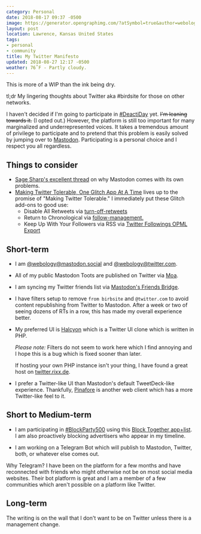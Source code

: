 ```yaml
---
category: Personal
date: 2018-08-17 09:37 -0500
image: https://generator.opengraphimg.com/?atSymbol=true&author=webology&authorSize=text-2xl&tags=personal%2Ccommunity&title=My+Twitter+Manifesto
layout: post
location: Lawrence, Kansas United States
tags:
- personal
- community
title: My Twitter Manifesto
updated: 2018-08-27 12:17 -0500
weather: 76˚F - Partly cloudy.
---
```


This is more of a WIP than the ink being dry.

tl;dr My lingering thoughts about Twitter aka #birdsite for those on other networks.

I haven't decided if I'm going to participate in [#DeactiDay](https://twitter.com/monteiro/status/1028315475296452609) yet. 
~~I'm leaning towards it.~~ (I opted out.)
However, the platform is still too important for many marginalized and underrepresented voices. 
It takes a tremendous amount of privilege to participate and to pretend that this problem is easily solved by jumping over to [Mastodon](https://mastodon.social/). 
Participating is a personal choice and I respect you all regardless.

## Things to consider

- [Sage Sharp's excellent thread](https://twitter.com/_sagesharp_/status/1030112338836221953) on why Mastodon comes with its own problems.
- [Making Twitter Tolerable, One Glitch App At A Time](https://medium.com/glitch/making-twitter-tolerable-one-glitch-app-at-a-time-ad3022abe2bc) lives up to the promise of "Making Twitter Tolerable." 
  I immediately put these Glitch add-ons to good use:
    - Disable All Retweets via [turn-off-retweets](https://turn-off-retweets.glitch.me/)
    - Return to Chronological via [follow-management.](https://follow-management.glitch.me/)
    - Keep Up With Your Followers via RSS via [Twitter Followings OPML Export](https://opml.glitch.me/)

## Short-term

- I am [@webology@mastodon.social](https://mastodon.social/@webology) and [@webology@twitter.com](https://twitter.com/webology).

- All of my public Mastodon Toots are published on Twitter via [Moa](https://moa.party/).

- I am syncing my Twitter friends list via [Mastodon's Friends Bridge](https://bridge.joinmastodon.org/friends).

- I have filters setup to remove `from birbsite` and `@twitter.com` to avoid content republishing from Twitter to Mastodon. 
  After a week or two of seeing dozens of RTs in a row, this has made my overall experience better.

- My preferred UI is [Halcyon](https://notabug.org/halcyon-suite/halcyon) which is a Twitter UI clone which is written in PHP. <br>

  *Please note:* Filters do not seem to work here which I find annoying and I hope this is a bug which is fixed sooner than later.<br>

  If hosting your own PHP instance isn't your thing, I have found a great host on [twitter.rixx.de](https://twitter.rixx.de/).

- I prefer a Twitter-like UI than Mastodon's default TweetDeck-like experience. Thankfully, [Pinafore](https://pinafore.social/) is another web client which has a more Twitter-like feel to it.

## Short to Medium-term

- I am participating in [#BlockParty500](https://twitter.com/shannoncoulter/status/1028632688586936320) using this [Block Together app+list](https://blocktogether.org/show-blocks/Jegy0TDm2gypbK-Tg1vGTh5KCJY2mxq_6iJ_hK2p). I am also proactively blocking advertisers who appear in my timeline.

- I am working on a Telegram Bot which will publish to Mastodon, Twitter, both, or whatever else comes out.

Why Telegram? I have been on the platform for a few months and have reconnected with friends who might otherwise not be on most social media websites. Their bot platform is great and I am a member of a few communities which aren't possible on a platform like Twitter.

## Long-term

The writing is on the wall that I don't want to be on Twitter unless there is a management change.